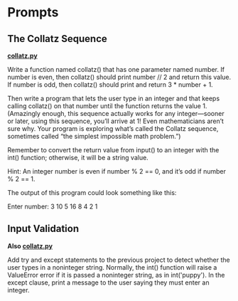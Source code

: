 <h1>Prompts</h1>

<h2>The Collatz Sequence</h2>

**[collatz.py](https://github.com/kmartinez-cybersec/Automate-the-Boring-Stuff-With-Python/blob/main/Chapter%202/collatz.py)**

Write a function named collatz() that has one parameter named number. If number is even, then collatz() should print number // 2 and return this value. If number is odd, then collatz() should print and return 3 * number + 1.

Then write a program that lets the user type in an integer and that keeps calling collatz() on that number until the function returns the value 1. (Amazingly enough, this sequence actually works for any integer—sooner or later, using this sequence, you’ll arrive at 1! Even mathematicians aren’t sure why. Your program is exploring what’s called the Collatz sequence, sometimes called “the simplest impossible math problem.”)

Remember to convert the return value from input() to an integer with the int() function; otherwise, it will be a string value.

Hint: An integer number is even if number % 2 == 0, and it’s odd if number % 2 == 1.

The output of this program could look something like this:

Enter number:
3
10
5
16
8
4
2
1

<h2>Input Validation</h2>

**Also [collatz.py](https://github.com/kmartinez-cybersec/Automate-the-Boring-Stuff-With-Python/blob/main/Chapter%202/collatz.py)**

Add try and except statements to the previous project to detect whether the user types in a noninteger string. Normally, the int() function will raise a ValueError error if it is passed a noninteger string, as in int('puppy'). In the except clause, print a message to the user saying they must enter an integer.

